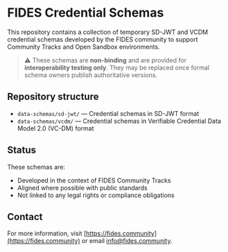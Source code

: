 # FIDES Credential Schemas

This repository contains a collection of temporary SD-JWT and VCDM credential schemas developed by the FIDES community to support Community Tracks and Open Sandbox environments.

> ⚠️ These schemas are **non-binding** and are provided for **interoperability testing only**. They may be replaced once formal schema owners publish authoritative versions.

## Repository structure

- `data-schemas/sd-jwt/` — Credential schemas in SD-JWT format
- `data-schemas/vcdm/` — Credential schemas in Verifiable Credential Data Model 2.0 (VC-DM) format

## Status

These schemas are:
- Developed in the context of FIDES Community Tracks
- Aligned where possible with public standards
- Not linked to any legal rights or compliance obligations

## Contact

For more information, visit [https://fides.community](https://fides.community) or email info@fides.community.
